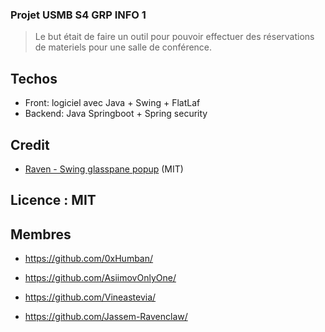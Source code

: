 ### Projet USMB S4 GRP INFO 1

> Le but était de faire un outil pour pouvoir effectuer des réservations de materiels pour une salle de conférence.


## Techos
- Front: logiciel avec Java + Swing + FlatLaf
- Backend: Java Springboot + Spring security




## Credit
- [Raven - Swing glasspane popup](https://github.com/DJ-Raven/swing-glasspane-popup)  (MIT)


## Licence : MIT

## Membres

- https://github.com/0xHumban/

- https://github.com/AsiimovOnlyOne/

- https://github.com/Vineastevia/

- https://github.com/Jassem-Ravenclaw/


